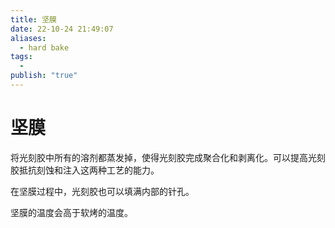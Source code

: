 ```yaml
---
title: 坚膜
date: 22-10-24 21:49:07
aliases:
  - hard bake
tags:
  - 
publish: "true"
---
```


# 坚膜

将光刻胶中所有的溶剂都蒸发掉，使得光刻胶完成聚合化和剥离化。可以提高光刻胶抵抗刻蚀和注入这两种工艺的能力。

在坚膜过程中，光刻胶也可以填满内部的针孔。

坚膜的温度会高于软烤的温度。
